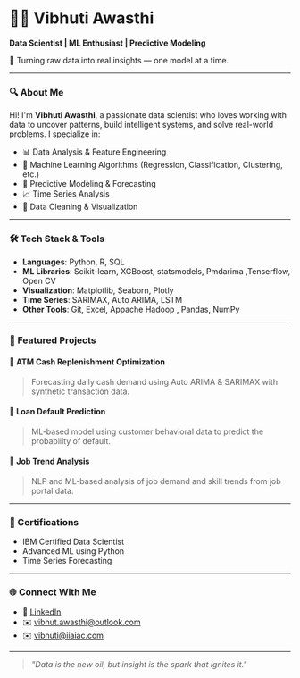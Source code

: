 # 👩‍💻 Vibhuti Awasthi

**Data Scientist | ML Enthusiast | Predictive Modeling**

🎯 Turning raw data into real insights — one model at a time.

---

### 🔍 About Me

Hi! I'm **Vibhuti Awasthi**, a passionate data scientist who loves working with data to uncover patterns, build intelligent systems, and solve real-world problems. I specialize in:

- 📊 Data Analysis & Feature Engineering  
- 🤖 Machine Learning Algorithms (Regression, Classification, Clustering, etc.)  
- 🔮 Predictive Modeling & Forecasting  
- 📈 Time Series Analysis  
- 🧹 Data Cleaning & Visualization

---

### 🛠️ Tech Stack & Tools

- **Languages**: Python, R, SQL  
- **ML Libraries**: Scikit-learn, XGBoost, statsmodels, Pmdarima ,Tenserflow, Open CV 
- **Visualization**: Matplotlib, Seaborn, Plotly  
- **Time Series**: SARIMAX, Auto ARIMA, LSTM  
- **Other Tools**: Git, Excel, Appache Hadoop , Pandas, NumPy  

---

### 📂 Featured Projects

#### 🏧 ATM Cash Replenishment Optimization
> Forecasting daily cash demand using Auto ARIMA & SARIMAX with synthetic transaction data.

#### 💸 Loan Default Prediction
> ML-based model using customer behavioral data to predict the probability of default.

#### 💼 Job Trend Analysis
> NLP and ML-based analysis of job demand and skill trends from job portal data.

---

### 📜 Certifications

- IBM Certified Data Scientist
- Advanced ML using Python 
- Time Series Forecasting 

---

### 🌐 Connect With Me

- 📎 [LinkedIn](https://www.linkedin.com/in/vibhutiawasthi)
- ✉️ vibhut.awasthi@outlook.com
- ✉️ vibhuti@iiaiac.com

---

> _"Data is the new oil, but insight is the spark that ignites it."_  
